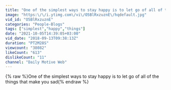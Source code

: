```yaml
---
title: "One of the simplest ways to stay happy is to let go of all of the things that  make you sad"
image: "https:\/\/i.ytimg.com\/vi\/O5BlRxzuznE\/hqdefault.jpg"
vid_id: "O5BlRxzuznE"
categories: "People-Blogs"
tags: ["simplest","happy","things"]
date: "2021-10-05T14:39:05+03:00"
vid_date: "2018-09-13T09:38:13Z"
duration: "PT2M28S"
viewcount: "38082"
likeCount: "613"
dislikeCount: "11"
channel: "Daily Motive Web"
---
```

{% raw %}One of the simplest ways to stay happy is to let go of all of the things that  make you sad{% endraw %}
